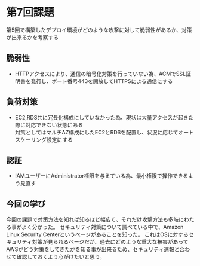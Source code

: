 # 第7回課題

第5回で構築したデプロイ環境がどのような攻撃に対して脆弱性があるか、対策が出来るかを考察する

## 脆弱性

- HTTPアクセスにより、通信の暗号化対策を行っていない為、ACMでSSL証明書を発行し、ポート番号443を開放してHTTPSによる通信にする  

## 負荷対策

- EC2,RDS共に冗長化構成にしていなかった為、現状は大量アクセスが起きた際に対応できない状態にある  
対策としてはマルチAZ構成にしたEC2とRDSを配置し、状況に応じてオートスケーリング設定にする

## 認証

- IAMユーザーにAdministrator権限を与えている為、最小権限で操作できるよう見直す

## 今回の学び

今回の課題で対策方法を知れば知るほど幅広く、それだけ攻撃方法も多岐にわたる事がよく分かった。
セキュリティ対策について調べている中で、Amazon Linux Security Centerというページがあることを知った。
これはOSに対するセキュリティ対策が見られるページだが、過去にどのような重大な被害があってAWSがどう対策をしてきたかを知る事が出来るため、セキュリティ速報と合わせて確認しておくよう心がけたいと思う。
